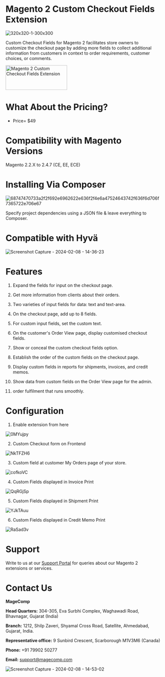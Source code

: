 # Magento 2 Custom Checkout Fields Extension

![320x320-1-300x300](https://github.com/patelanny/magento-2-custom-checkout-fields/assets/121279820/d681a551-0a19-4603-bef1-71114b807b78)

Custom Checkout Fields for Magento 2 facilitates store owners to customize the checkout page by adding more fields to collect additional information from customers in context to order requirements, customer choices, or comments. 

<a href="https://magecomp.com/magento-2-custom-checkout-fields.html">
<img src="https://camo.githubusercontent.com/f0daed80e54cedb78e21b512762e63e90ee6915af7ff2c58499c865b0e679f93/68747470733a2f2f6d616765636f6d702e636f6d2f6d656469612f627574746f6e2e77656270" alt="Magento 2 Custom Checkout Fields Extension" width="200" height="80">
</a>

# What About the Pricing?
* Price= $49
  
# Compatibility with Magento Versions
Magento 2.2.X to 2.4.7 (CE, EE, ECE)

# Installing Via Composer

![68747470733a2f2f692e6962622e636f2f4e6a47524643742f636f6d706f7365722e706e67](https://github.com/patelanny/magento-2-easy-coupon-manager/assets/121279820/cd9f4278-852a-4c9e-a5de-d6b96b0b2508)

Specify project dependencies using a JSON file & leave everything to Composer.

# Compatible with Hyvä

![Screenshot Capture - 2024-02-08 - 14-36-23](https://github.com/patelanny/magento-2-easy-coupon-manager/assets/121279820/9d2278de-e0b8-4585-9159-bc77325456e7)

# Features

1. Expand the fields for input on the checkout page.

2. Get more information from clients about their orders.

3. Two varieties of input fields for data: text and text-area.

4. On the checkout page, add up to 8 fields.

5. For custom input fields, set the custom text.

6. On the customer's Order View page, display customised checkout fields.

7. Show or conceal the custom checkout fields option.

8. Establish the order of the custom fields on the checkout page.

9. Display custom fields in reports for shipments, invoices, and credit memos.

10. Show data from custom fields on the Order View page for the admin.

11. order fulfilment that runs smoothly.

# Configuration

1. Enable extension from here

![0MYujpy](https://github.com/patelanny/magento-2-custom-checkout-fields/assets/121279820/a38c38b7-dae3-49a5-acfc-e8c55ab3f0e9)

2. Custom Checkout form on Frontend

![NkTFZH6](https://github.com/patelanny/magento-2-custom-checkout-fields/assets/121279820/2faf0439-7a35-4c36-a5fe-c7146a73b739)

3. Custom field at customer My Orders page of your store.

![cofkoVC](https://github.com/patelanny/magento-2-custom-checkout-fields/assets/121279820/493e7a75-3fc1-4ce1-b491-497454dc49af)

4. Custom Fields displayed in Invoice Print

![QqRGjSp](https://github.com/patelanny/magento-2-custom-checkout-fields/assets/121279820/96c5b520-ff48-42d8-a145-b44598fbd2a5)

5. Custom Fields displayed in Shipment Print

![YJkTAuu](https://github.com/patelanny/magento-2-custom-checkout-fields/assets/121279820/1a7d4bb2-5d50-450f-9184-2b4f455783c9)

6. Custom Fields displayed in Credit Memo Print

![RaSad3v](https://github.com/patelanny/magento-2-custom-checkout-fields/assets/121279820/7dec7ed9-da18-4a5f-bbbb-0b0abd130436)

# Support
Write to us at our <a href="https://magecomp.com/support/">Support Portal</a> for queries about our Magento 2 extensions or services.

# Contact Us
**MageComp**

**Head Quarters:** 304-305, Eva Surbhi Complex, Waghawadi Road, Bhavnagar, Gujarat (India)

**Branch:** 1212, Shilp Zaveri, Shyamal Cross Road, Satellite, Ahmedabad, Gujarat, India.

**Representative office:** 9 Sunbird Crescent, Scarborough M1V3M6 (Canada)

**Phone:** +91 79902 50277

**Email:** support@magecomp.com

![Screenshot Capture - 2024-02-08 - 14-53-02](https://github.com/patelanny/magento-2-easy-coupon-manager/assets/121279820/94de763e-31bc-4fb3-b807-6a6108bc5eea)
